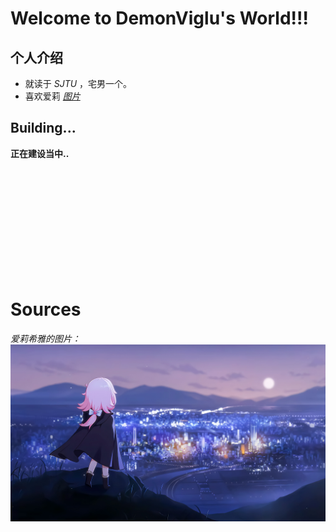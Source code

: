 # Welcome to DemonViglu's World!!!

## 个人介绍

* 就读于 _SJTU_ ，宅男一个。
* 喜欢爱莉 <a href="#Elysia">_图片_</a> 

## Building...

**正在建设当中..**

<br><br><br><br><br><br><br><br><br><br>

# Sources
_爱莉希雅的图片：_
<a id="Elysia">![](assets/images/Elysia.png)</a>